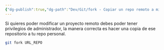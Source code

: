 ```yaml
---
{"dg-publish":true,"dg-path":"Dev/Git/fork - Copiar un repo remoto a mi propio repo remoto.md","permalink":"/dev/git/fork-copiar-un-repo-remoto-a-mi-propio-repo-remoto/","created":"2024-04-04T14:19","updated":"2024-04-06T21:31"}
---
```


Si quieres poder modificar un proyecto remoto debes poder tener privilegios de administrador, la manera correcta es hacer una copia de ese repositorio a tu repo personal.
```sh
git fork URL_REPO
```